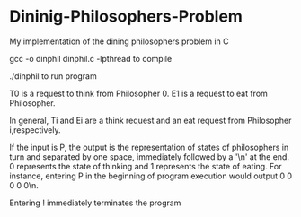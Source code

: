# Dininig-Philosophers-Problem
My implementation of the dining philosophers problem in C


gcc -o dinphil dinphil.c -lpthread to compile 

./dinphil to run program

T0 is a request to think from Philosopher 0.
E1 is a request to eat from Philosopher.

In general, Ti and Ei are a think request and an eat request from Philosopher i,respectively.

If the input is P, the output is the representation of states of philosophers in
turn and separated by one space, immediately followed by a '\n' at the end. 0
represents the state of thinking and 1 represents the state of eating.
For instance, entering P in the beginning of program execution would output 0 0
0 0 0\n. 

Entering ! immediately terminates the program
